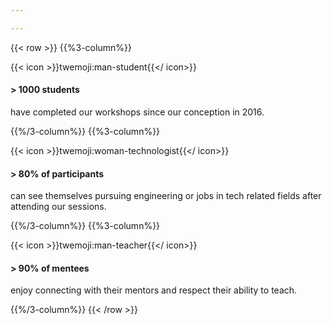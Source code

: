 ```yaml
---

---
```


{{< row >}}
  {{%3-column%}}

  {{< icon >}}twemoji:man-student{{</ icon>}}
  #### > 1000 students
  have completed our workshops since our conception in 2016. 
  
  {{%/3-column%}}
  {{%3-column%}}
  
  {{< icon >}}twemoji:woman-technologist{{</ icon>}}
  #### > 80% of participants
  can see themselves pursuing engineering or jobs in tech related fields after attending our sessions. 

  {{%/3-column%}}
  {{%3-column%}}
  
  {{< icon >}}twemoji:man-teacher{{</ icon>}}
  #### > 90% of mentees
  enjoy connecting with their mentors and respect their ability to teach. 

  {{%/3-column%}}
{{< /row >}}